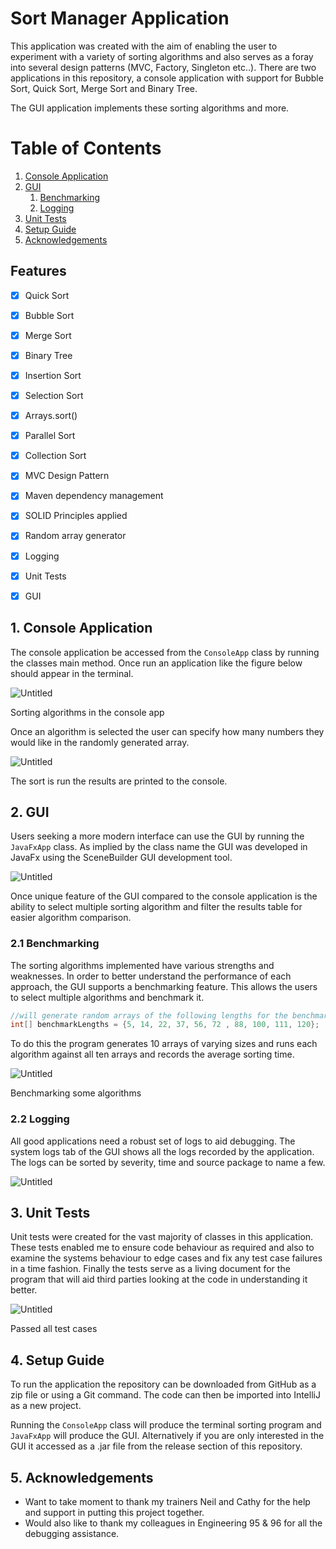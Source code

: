 # Sort Manager Application

This application was created with the aim of enabling the user to experiment with a variety of sorting algorithms and also serves as a foray into several design patterns (MVC, Factory, Singleton etc..). There are two applications in this repository, a console application with support for Bubble Sort, Quick Sort, Merge Sort and Binary Tree.

The GUI application implements these sorting algorithms and more.

# Table of Contents
1. [Console Application](#console_app)
2. [GUI](#GUI)
    1. [Benchmarking](#Benchmarking)
    2. [Logging](#logging)
3. [Unit Tests](#unit_test)
4. [Setup Guide](#setup_guide)
5. [Acknowledgements](#Acknowledgements)


## Features

- [x]  Quick Sort
- [x]  Bubble Sort
- [x]  Merge Sort
- [x]  Binary Tree
- [x]  Insertion Sort
- [x]  Selection Sort
- [x]  Arrays.sort()
- [x]  Parallel Sort
- [x]  Collection Sort

- [x]  MVC Design Pattern
- [x]  Maven dependency management
- [x]  SOLID Principles applied
- [x]  Random array generator
- [x]  Logging
- [x]  Unit Tests
- [x]  GUI

## 1. Console Application <a name="console_app"></a>

The console application be accessed from the `ConsoleApp` class by running the classes main method. Once run an application like the figure below should appear in the terminal.

![Untitled](images/Untitled.png)

Sorting algorithms in the console app

Once an algorithm is selected the user can specify how many numbers they would like in the randomly generated array.

![Untitled](images/Untitled%201.png)

The sort is run the results are printed to the console.

## 2. GUI <a name="GUI"></a>

Users seeking a more modern interface can use the GUI by running the `JavaFxApp` class. As implied by the class name the GUI was developed in JavaFx using the SceneBuilder GUI development tool.

![Untitled](images/Untitled%202.png)

Once unique feature of the GUI compared to the console application is the ability to select multiple sorting algorithm and filter the results table for easier algorithm comparison.

### 2.1 Benchmarking <a name="Benchmarking"></a>

The sorting algorithms implemented have various strengths and weaknesses. In order to better understand the performance of each approach, the GUI supports a benchmarking feature. This allows the users to select multiple algorithms and benchmark it.

```java
//will generate random arrays of the following lengths for the benchmark
int[] benchmarkLengths = {5, 14, 22, 37, 56, 72 , 88, 100, 111, 120};
```

To do this the program generates 10 arrays of varying sizes and runs each algorithm against all ten arrays and records the average sorting time.

![Untitled](images/Untitled%203.png)

Benchmarking some algorithms

### 2.2 Logging <a name="logging"></a>

All good applications need a robust set of logs to aid debugging. The system logs tab of the GUI shows all the logs recorded by the application. The logs can be sorted by severity, time and source package to name a few.

![Untitled](images/Untitled%204.png)

## 3. Unit Tests <a name="unit_test"></a>

Unit tests were created for the vast majority of classes in this application. These tests enabled me to ensure code behaviour as required and also to examine the systems behaviour to edge cases and fix any test case failures in a time fashion. Finally the tests serve as a living document for the program that will aid third parties looking at the code in understanding it better.

![Untitled](images/Untitled%205.png)

Passed all test cases

## 4. Setup Guide <a name="setup_guide"></a>

To run the application the repository can be downloaded from GitHub as a zip file or using a Git command. The code can then be imported into IntelliJ as a new project.

Running the `ConsoleApp` class will produce the terminal sorting program and `JavaFxApp` will produce the GUI. Alternatively if you are only interested in the GUI it accessed as a .jar file from the release section of this repository.

## 5. Acknowledgements <a name="Acknowledgements"></a>

- Want to take moment to thank my trainers Neil and Cathy for the help and support in putting this project together.
- Would also like to thank my colleagues in Engineering 95 & 96 for all the debugging assistance.
